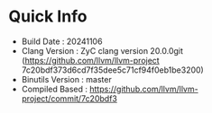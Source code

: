 # Quick Info
* Build Date : 20241106
* Clang Version : ZyC clang version 20.0.0git (https://github.com/llvm/llvm-project 7c20bdf373d6cd7f35dee5c71cf94f0eb1be3200)
* Binutils Version : master
* Compiled Based : https://github.com/llvm/llvm-project/commit/7c20bdf3


